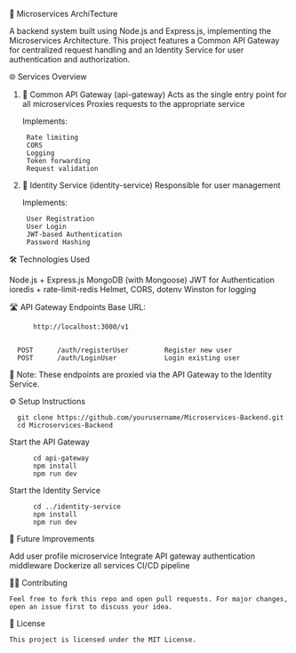 🧠 Microservices ArchiTecture 

A backend system built using Node.js and Express.js, implementing the Microservices Architecture. This project features a Common API Gateway for centralized request handling and an Identity Service for user authentication and authorization.



🌐 Services Overview
1. 🔀 Common API Gateway (api-gateway)
    Acts as the single entry point for all microservices
    Proxies requests to the appropriate service

    Implements:
   
        Rate limiting
        CORS
        Logging
        Token forwarding
        Request validation

3. 🛂 Identity Service (identity-service)
      Responsible for user management

    Implements:
   
        User Registration
        User Login
        JWT-based Authentication
        Password Hashing


🛠 Technologies Used

  Node.js + Express.js
  MongoDB (with Mongoose)
  JWT for Authentication
  ioredis + rate-limit-redis
  Helmet, CORS, dotenv
  Winston for logging


🛣️ API Gateway Endpoints
  Base URL:   
          
          http://localhost:3000/v1
  
  
      POST	    /auth/registerUser	       Register new user
      POST	    /auth/LoginUser	           Login existing user

📌 Note: These endpoints are proxied via the API Gateway to the Identity Service.


⚙️ Setup Instructions

      git clone https://github.com/yourusername/Microservices-Backend.git
      cd Microservices-Backend
  
  Start the API Gateway
  
          cd api-gateway
          npm install
          npm run dev
    
  Start the Identity Service
  
          cd ../identity-service
          npm install
          npm run dev


🧪 Future Improvements

  Add user profile microservice
  Integrate API gateway authentication middleware
  Dockerize all services
  CI/CD pipeline




🧑‍💻 Contributing

    Feel free to fork this repo and open pull requests. For major changes, open an issue first to discuss your idea.


📄 License
       
    This project is licensed under the MIT License.




